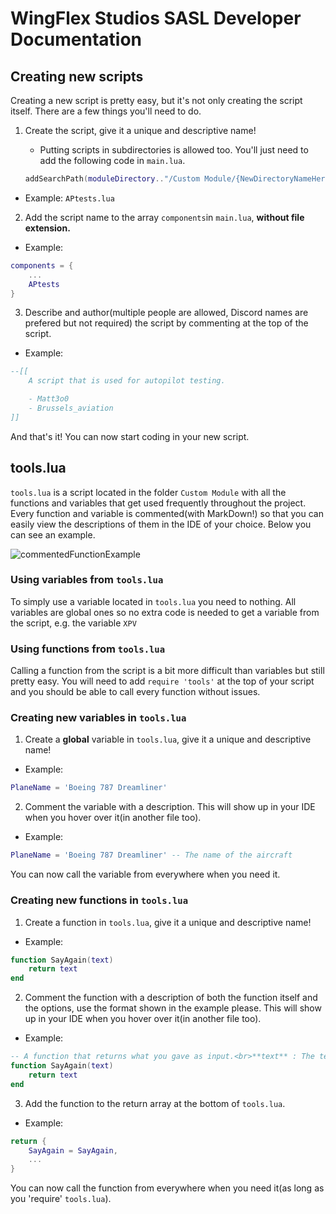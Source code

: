 # WingFlex Studios SASL Developer Documentation

## **Creating new scripts**
Creating a new script is pretty easy, but it's not only creating the script itself. There are a few things you'll need to do.

1. Create the script, give it a unique and descriptive name!

    - Putting scripts in subdirectories is allowed too. You'll just need to add the following code in `main.lua`.
    ```lua
    addSearchPath(moduleDirectory.."/Custom Module/{NewDirectoryNameHere}")
    ```
- Example: `APtests.lua`
    

2. Add the script name to the array `components`in `main.lua`, **without file extension.**
- Example:
```lua
components = {
    ...
    APtests
}
```
3. Describe and author(multiple people are allowed, Discord names are prefered but not required) the script by commenting at the top of the script.
- Example: 
```lua
--[[
    A script that is used for autopilot testing.

    - Matt3o0
    - Brussels_aviation
]]
```

And that's it! You can now start coding in your new script.

## **tools.lua**

`tools.lua` is a script located in the folder `Custom Module` with all the functions and variables that get used frequently throughout the project. Every function and variable is commented(with MarkDown!) so that you can easily view the descriptions of them in the IDE of your choice. Below you can see an example.

![commentedFunctionExample](https://cdn.discordapp.com/attachments/1054156349568729139/1065010908717395999/image.png)

### **Using variables from `tools.lua`**

To simply use a variable located in `tools.lua` you need to nothing. All variables are global ones so no extra code is needed to get a variable from the script, e.g. the variable `XPV`


### **Using functions from `tools.lua`**

Calling a function from the script is a bit more difficult than variables but still pretty easy. You will need to add `require 'tools'` at the top of your script and you should be able to call every function without issues.

### **Creating new variables in `tools.lua`**

1. Create a **global** variable in `tools.lua`, give it a unique and descriptive name!

- Example:
```lua
PlaneName = 'Boeing 787 Dreamliner'
```
2. Comment the variable with a description. This will show up in your IDE when you hover over it(in another file too).
- Example:
```lua
PlaneName = 'Boeing 787 Dreamliner' -- The name of the aircraft
```

You can now call the variable from everywhere when you need it.

### **Creating new functions in `tools.lua`**

1. Create a function in `tools.lua`, give it a unique and descriptive name!

- Example:
```lua
function SayAgain(text)
    return text
end
```
2. Comment the function with a description of both the function itself and the options, use the format shown in the example please. This will show up in your IDE when you hover over it(in another file too).

- Example:
```lua
-- A function that returns what you gave as input.<br>**text** : The text you want to return.
function SayAgain(text)
    return text
end
```

3. Add the function to the return array at the bottom of `tools.lua`.

- Example:
```lua
return {
    SayAgain = SayAgain,
    ...
}
```

You can now call the function from everywhere when you need it(as long as you 'require' `tools.lua`).


